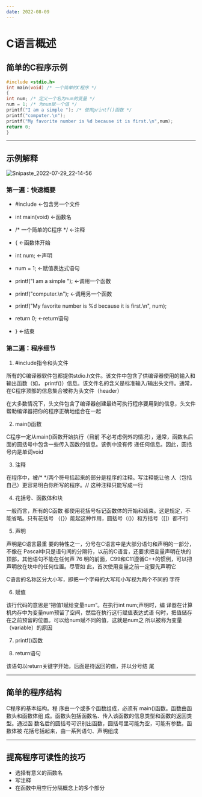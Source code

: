 ```yaml
---
date: 2022-08-09
---
```




# C语言概述

## 简单的C程序示例

```c
#include <stdio.h>
int main(void) /* 一个简单的C程序 */
{
int num; /* 定义一个名为num的变量 */
num = 1; /* 为num赋一个值 */
printf("I am a simple "); /* 使用printf()函数 */
printf("computer.\n");
printf("My favorite number is %d because it is first.\n",num);
return 0;
}
```

---

## 示例解释

![Snipaste_2022-07-29_22-14-56](https://s2.loli.net/2022/07/29/lWUJPjKiLwuI31B.png)

### 第一遍：快速概要

- \#include ←包含另一个文件

- int main(void) ←函数名
- /* 一个简单的C程序 */ ←注释
- { ←函数体开始
- int num; ←声明
- num = 1; ←赋值表达式语句
- printf("I am a simple "); ←调用一个函数
- printf("computer.\n"); ←调用另一个函数
- printf("My favorite number is %d because it is first.\n", num);
- return 0; ←return语句
- } ←结束

### 第二遍：程序细节

1. #include指令和头文件

所有的C编译器软件包都提供stdio.h文件。该文件中包含了供编译器使用的输入和输出函数（如， printf()）信息。该文件名的含义是标准输入/输出头文件。通常，在C程序顶部的信息集合被称为头文件（header）

在大多数情况下，头文件包含了编译器创建最终可执行程序要用到的信息，头文件帮助编译器把你的程序正确地组合在一起

2. main()函数

C程序一定从main()函数开始执行（目前 不必考虑例外的情况），通常，函数名后面的圆括号中包含一些传入函数的信息。该例中没有传 递任何信息。因此，圆括号内是单词void

3. 注释

在程序中，被/* */两个符号括起来的部分是程序的注释。写注释能让他 人（包括自己）更容易明白你所写的程序。// 这种注释只能写成一行

4. 花括号、函数体和块

一般而言，所有的C函数 都使用花括号标记函数体的开始和结束。这是规定，不能省略。只有花括号 （{}）能起这种作用，圆括号（()）和方括号（[]）都不行

5. 声明

声明是C语言最重 要的特性之一，分号在C语言中是大部分语句和声明的一部分，不像在 Pascal中只是语句间的分隔符，以前的C语言，还要求把变量声明在块的顶部，其他语句不能在任何声 76 明的前面，C99和C11遵循C++的惯例，可以把声明放在块中的任何位置。尽管如 此，首次使用变量之前一定要先声明它

C语言的名称区分大小写，即把一个字母的大写和小写视为两个不同的 字符

6. 赋值

该行代码的意思是“把值1赋给变量num”。在执行int num;声明时，编 译器在计算机内存中为变量num预留了空间，然后在执行这行赋值表达式语 句时，把值储存在之前预留的位置。可以给num赋不同的值，这就是num之 所以被称为变量（variable）的原因

7. printf()函数

8. return语句

该语句以return关键字开始，后面是待返回的值，并以分号结 尾

---

## 简单的程序结构

C程序的基本结构。程 序由一个或多个函数组成，必须有 main()函数。函数由函数头和函数体组 成。函数头包括函数名、传入该函数的信息类型和函数的返回类型。通过函 数名后的圆括号可识别出函数，圆括号里可能为空，可能有参数。函数体被 花括号括起来，由一系列语句、声明组成

---

## 提高程序可读性的技巧

- 选择有意义的函数名
- 写注释
- 在函数中用空行分隔概念上的多个部分